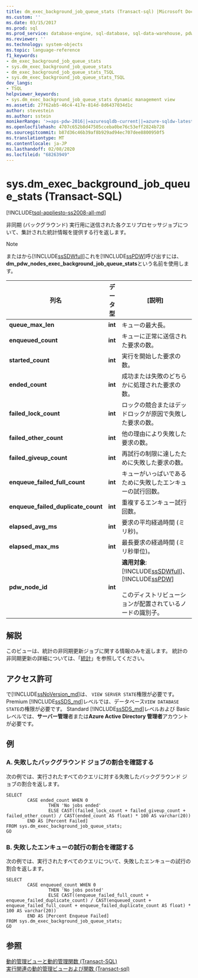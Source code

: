 ```yaml
---
title: dm_exec_background_job_queue_stats (Transact-sql) |Microsoft Docs
ms.custom: ''
ms.date: 03/15/2017
ms.prod: sql
ms.prod_service: database-engine, sql-database, sql-data-warehouse, pdw
ms.reviewer: ''
ms.technology: system-objects
ms.topic: language-reference
f1_keywords:
- dm_exec_background_job_queue_stats
- sys.dm_exec_background_job_queue_stats
- dm_exec_background_job_queue_stats_TSQL
- sys.dm_exec_background_job_queue_stats_TSQL
dev_langs:
- TSQL
helpviewer_keywords:
- sys.dm_exec_background_job_queue_stats dynamic management view
ms.assetid: 27f62ab5-46c4-417e-814d-8d6437034d1c
author: stevestein
ms.author: sstein
monikerRange: '>=aps-pdw-2016||=azuresqldb-current||=azure-sqldw-latest||>=sql-server-2016||=sqlallproducts-allversions||>=sql-server-linux-2017||=azuresqldb-mi-current'
ms.openlocfilehash: 4707c652b8d47505cceba0be76c53eff2824b728
ms.sourcegitcommit: b87d36c46b39af8b929ad94ec707dee8800950f5
ms.translationtype: MT
ms.contentlocale: ja-JP
ms.lasthandoff: 02/08/2020
ms.locfileid: "68263949"
---
```

# <a name="sysdm_exec_background_job_queue_stats-transact-sql"></a>sys.dm_exec_background_job_queue_stats (Transact-SQL)
[!INCLUDE[tsql-appliesto-ss2008-all-md](../../includes/tsql-appliesto-ss2008-all-md.md)]

  非同期 (バックグラウンド) 実行用に送信された各クエリプロセッサジョブについて、集計された統計情報を提供する行を返します。  
  
> [!NOTE]  
>  またはから[!INCLUDE[ssSDWfull](../../includes/sssdwfull-md.md)]これを[!INCLUDE[ssPDW](../../includes/sspdw-md.md)]呼び出すには、 **dm_pdw_nodes_exec_background_job_queue_stats**という名前を使用します。  
  
|列名|データ型|[説明]|  
|-----------------|---------------|-----------------|  
|**queue_max_len**|**int**|キューの最大長。|  
|**enqueued_count**|**int**|キューに正常に送信された要求の数。|  
|**started_count**|**int**|実行を開始した要求の数。|  
|**ended_count**|**int**|成功または失敗のどちらかに処理された要求の数。|  
|**failed_lock_count**|**int**|ロックの競合またはデッドロックが原因で失敗した要求の数。|  
|**failed_other_count**|**int**|他の理由により失敗した要求の数。|  
|**failed_giveup_count**|**int**|再試行の制限に達したために失敗した要求の数。|  
|**enqueue_failed_full_count**|**int**|キューがいっぱいであるために失敗したエンキューの試行回数。|  
|**enqueue_failed_duplicate_count**|**int**|重複するエンキュー試行回数。|  
|**elapsed_avg_ms**|**int**|要求の平均経過時間 (ミリ秒)。|  
|**elapsed_max_ms**|**int**|最長要求の経過時間 (ミリ秒単位)。|  
|**pdw_node_id**|**int**|**適用対象**: [!INCLUDE[ssSDWfull](../../includes/sssdwfull-md.md)]、[!INCLUDE[ssPDW](../../includes/sspdw-md.md)]<br /><br /> このディストリビューションが配置されているノードの識別子。|  
  
## <a name="remarks"></a>解説  
 このビューは、統計の非同期更新ジョブに関する情報のみを返します。 統計の非同期更新の詳細については、「[統計](../../relational-databases/statistics/statistics.md)」を参照してください。  
  
## <a name="permissions"></a>アクセス許可

で[!INCLUDE[ssNoVersion_md](../../includes/ssnoversion-md.md)]は、 `VIEW SERVER STATE`権限が必要です。   
Premium [!INCLUDE[ssSDS_md](../../includes/sssds-md.md)]レベルでは、データベース`VIEW DATABASE STATE`の権限が必要です。 Standard [!INCLUDE[ssSDS_md](../../includes/sssds-md.md)]レベルおよび Basic レベルでは、**サーバー管理**者または**Azure Active Directory 管理者**アカウントが必要です。   

## <a name="examples"></a>例  
  
### <a name="a-determining-the-percentage-of-failed-background-jobs"></a>A. 失敗したバックグラウンド ジョブの割合を確認する  
 次の例では、実行されたすべてのクエリに対する失敗したバックグラウンド ジョブの割合を返します。  
  
```  
SELECT   
        CASE ended_count WHEN 0   
                THEN 'No jobs ended'   
                ELSE CAST((failed_lock_count + failed_giveup_count + failed_other_count) / CAST(ended_count AS float) * 100 AS varchar(20))   
        END AS [Percent Failed]  
FROM sys.dm_exec_background_job_queue_stats;  
GO  
```  
  
### <a name="b-determining-the-percentage-of-failed-enqueue-attempts"></a>B. 失敗したエンキューの試行の割合を確認する  
 次の例では、実行されたすべてのクエリについて、失敗したエンキューの試行の割合を返します。  
  
```  
SELECT   
        CASE enqueued_count WHEN 0   
                THEN 'No jobs posted'   
                ELSE CAST((enqueue_failed_full_count + enqueue_failed_duplicate_count) / CAST(enqueued_count + enqueue_failed_full_count + enqueue_failed_duplicate_count AS float) * 100 AS varchar(20))   
        END AS [Percent Enqueue Failed]  
FROM sys.dm_exec_background_job_queue_stats;  
GO  
```  
  
## <a name="see-also"></a>参照  
 [動的管理ビューと動的管理関数 &#40;Transact-SQL&#41;](~/relational-databases/system-dynamic-management-views/system-dynamic-management-views.md)   
 [実行関連の動的管理ビューおよび関数 &#40;Transact-sql&#41;](../../relational-databases/system-dynamic-management-views/execution-related-dynamic-management-views-and-functions-transact-sql.md)  
  
  


